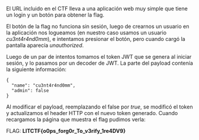 El URL incluido en el CTF lleva a una aplicación web muy simple que tiene un login y un botón para obtener la flag.

El botón de la flag no funciona sin sesión, luego de crearnos un usuario en la aplicación nos logueamos (en nuestro caso usamos un usuario *cu3nt4r4nd0mm*), e intentamos presionar el botón, pero cuando cargó la pantalla aparecía *unauthorized*.

Luego de un par de intentos tomamos el token JWT que se genera al iniciar sesión, y lo pasamos por un decoder de JWT. La parte del payload contenía la siguiente información:

```
{
  "name": "cu3nt4r4nd0mm",
  "admin": false
}
```

Al modificar el payload, reemplazando el false por *true*, se modificó el token y actualizamos el header HTTP con el nuevo token generado. Cuando recargamos la página que muestra el flag pudimos verla:

FLAG: **LITCTF{o0ps_forg0r_To_v3rify_1re4DV9}**